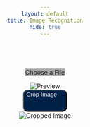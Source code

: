 ```yaml
---
layout: default
title: Image Recognition
hide: true
---
```


<style>
  @font-face {
    font-family: 'Collegiate Inside';
    src: url("/jcc_frontend/assets/fonts/CollegiateInsideFLF.ttf");
    font-weight: normal;
    font-style: normal;
}

  body {
    justify-content: center;
    text-align: center;

    h2 {
      color: white;
      font-family: 'Collegiate Inside';
      font-weight: bold;
    }
  }
  .button {
    width: 20%;
    height: 50px;
    background-color: rgb(0, 33, 71); 
    color: white;
    border-radius: 10px;
    margin: auto;
    padding: auto;
    display: flex;
  }
  .label {
    width: auto;
    height: auto;
    background-color: darkgrey;
    margin: auto;
    padding: auto;
  }
  
</style>

<head>
    <link rel="stylesheet" href="https://unpkg.com/cropperjs@1.5.12/dist/cropper.css">
</head>

<body>
    <h2>File Upload</h2> 
    <input type="file" id="fileInput" style="display: none">
    <label class="label" for="fileInput" id="customButton">Choose a File</label>
      <p id="fileName"></p>
      <div>
          <img id="previewImage" alt="Preview" style="max-width: 100%;">
      </div>
    <!-- Crop button -->
    <button class="button" id="cropButton" onclick="cropImage()">Crop Image</button>
    <div>
        <img id="croppedImage" alt="Cropped Image">
  </div>
<script src="https://unpkg.com/cropperjs@1.5.12/dist/cropper.js"></script>

<script>
    let cropper;

    document.getElementById('fileInput').addEventListener('change', handleFileSelect);

    function handleFileSelect(event) {
    const fileInput = event.target;
    const file = fileInput.files[0];

    // Display selected file name
    document.getElementById('fileName').innerHTML = `Selected File: ${file.name}`;

    const reader = new FileReader();
    reader.onload = function (e) {
        // Update the src attribute of the previewImage element
        document.getElementById('previewImage').src = reader.result;

        // Reset the Cropper instance with the new image
        if (cropper) {
        cropper.destroy(); // Destroy the existing Cropper instance
        }

        cropper = new Cropper(document.getElementById('previewImage'), {
        aspectRatio: 0, // You can adjust this for the desired aspect ratio
        viewMode: 2,
        });

        document.getElementById('cropButton').style.display = 'block';
    };
    reader.readAsDataURL(file);
    }

    function cropImage() {
        const croppedData = cropper.getCroppedCanvas().toDataURL();
        document.getElementById('croppedImage').src = croppedData;
        fetcher(croppedData);
    }

    function fetcher(croppedData) {
         const arr = croppedData.split(',');
        const mime = arr[0].match(/:(.*?);/)[1];
        const bstr = atob(arr[1]);
        let n = bstr.length;
        const u8arr = new Uint8Array(n);
        
        while (n--) {
            u8arr[n] = bstr.charCodeAt(n);
        }
        
        const blob = new Blob([u8arr], { type: mime });
        const file = new File([blob], 'croppedImage.png', { type: 'image/png' });

        // Create a FormData object to send the file
        const formData = new FormData();
        formData.append('image', file);

        fetch('http://localhost:8103/image/upload', {
            method: 'POST',
            body: formData,
        })
        .then(response => {
            if (!response.ok) {
            throw new Error(`HTTP error! Status: ${response.status}`);
            }
            return response.text();
        })
        .then(data => {
            console.log('OCR Result:', data);
        })
        .catch(error => {
            console.error('Error:', error);
        });
    }
  </script>
</body>